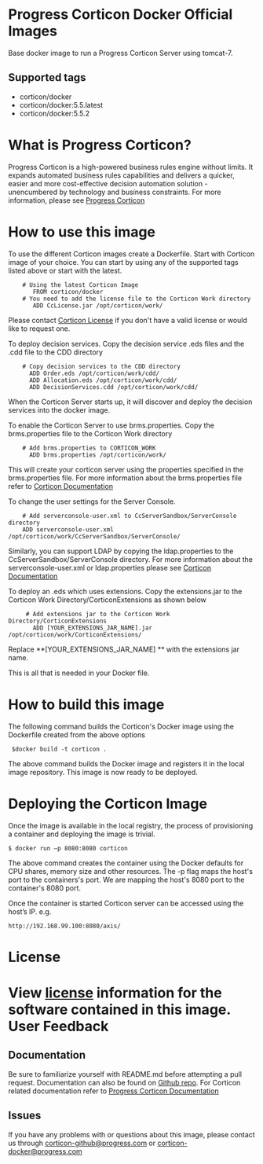 Progress Corticon Docker Official Images
===================
Base docker image to run a Progress Corticon Server using tomcat-7.

Supported tags
------------------------
* corticon/docker
* corticon/docker:5.5.latest
* corticon/docker:5.5.2

What is Progress Corticon?
===================
Progress Corticon is a high-powered business rules engine without limits. It expands automated business rules capabilities and delivers a quicker, easier and more cost-effective decision automation solution - unencumbered by technology and business constraints. For more information, please see [Progress Corticon](https://www.progress.com/corticon)

How to use this image
===================
To use the different Corticon images  create a Dockerfile. Start with Corticon image of your choice. You can start by using any of the supported tags listed above or start with the latest.
```
    # Using the latest Corticon Image
       FROM corticon/docker
    # You need to add the license file to the Corticon Work directory
       ADD CcLicense.jar /opt/corticon/work/
```

Please contact [Corticon License](https://www.progress.com/company/contact) if you don't have a valid license or would like to request one.

To deploy decision services. Copy the decision service .eds files and the .cdd file to the CDD directory
```
    # Copy decision services to the CDD directory
      ADD Order.eds /opt/corticon/work/cdd/
      ADD Allocation.eds /opt/corticon/work/cdd/ 
      ADD DecisionServices.cdd /opt/corticon/work/cdd/ 
```
When the Corticon Server starts up, it will discover and deploy the decision services into the docker image.

To enable the Corticon Server to use brms.properties. Copy the brms.properties file to the Corticon Work directory
```
    # Add brms.properties to CORTICON_WORK
      ADD brms.properties /opt/corticon/work/
```
This will create your corticon server using the properties specified in the brms.properties file. For more information about the brms.properties file refer to [Corticon Documentation](https://documentation.progress.com/output/ua/Corticon/)

To change the user settings for the Server Console. 
```
    # Add serverconsole-user.xml to CcServerSandbox/ServerConsole directory
    ADD serverconsole-user.xml /opt/corticon/work/CcServerSandbox/ServerConsole/
```
Similarly, you can support LDAP by copying the ldap.properties to the CcServerSandbox/ServerConsole directory. For more information about the serverconsole-user.xml or ldap.properties please see [Corticon Documentation](https://documentation.progress.com/output/ua/Corticon/)

To deploy an .eds which uses extensions. Copy the extensions.jar to the Corticon Work Directory/CorticonExtensions as shown below
```
     # Add extensions jar to the Corticon Work Directory/CorticonExtensions
       ADD [YOUR_EXTENSIONS_JAR_NAME].jar /opt/corticon/work/CorticonExtensions/
```

Replace **[YOUR_EXTENSIONS_JAR_NAME] ** with the extensions jar name.

This is all that is needed in your Docker file.

How to build this image
===================
The following command builds the Corticon's Docker image using the Dockerfile created from the above options
```  
 $docker build -t corticon .
```
The above command builds the Docker image and registers it in the local image repository. This image is now ready to be deployed.

Deploying the Corticon Image
===================
Once the image is available in the local registry, the process of provisioning a container and deploying the image is trivial.
```  
$ docker run –p 8080:8080 corticon
```
The above command creates the container using the Docker defaults for CPU shares, memory size and other resources. The -p flag maps the host's port to the containers's port. We are mapping the host's 8080 port to the container's 8080 port.

Once the container is started Corticon server can be accessed using the host’s IP. e.g.
``` 
http://192.168.99.100:8080/axis/
``` 
License
===================
View [license](https://github.com/corticon/Docker/blob/master/5.5.2/Corticon%20EULA.pdf) information for the software contained in this image.
User Feedback
===================
Documentation
-------------------------------
Be sure to familiarize yourself with README.md before attempting a pull request. Documentation can also be found on [Github repo](https://github.com/corticon/Docker/). For Corticon related documentation refer to [Progress Corticon Documentation](https://documentation.progress.com/output/ua/Corticon/)

Issues
----------------------------
If you have any problems with or questions about this image, please contact us through corticon-github@progress.com or corticon-docker@progress.com
